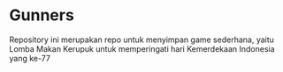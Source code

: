 # Gunners
Repository ini merupakan repo untuk menyimpan game sederhana, yaitu Lomba Makan Kerupuk untuk memperingati hari Kemerdekaan Indonesia yang ke-77
